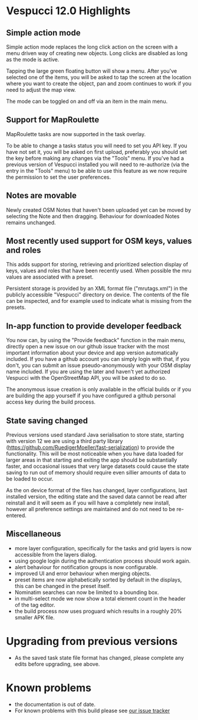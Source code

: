 # Vespucci 12.0 Highlights

## Simple action mode

Simple action mode replaces the long click action on the screen with a menu driven way of creating new objects. Long clicks are disabled as long as the mode is active.

Tapping the large green floating button will show a menu. After you've selected one of the items, you will be asked to tap the screen at the location where you want to create the object, pan and zoom continues to work if you need to adjust the map view. 

The mode can be toggled on and off via an item in the main menu.

## Support for MapRoulette

MapRoulette tasks are now supported in the task overlay. 

To be able to change a tasks status you will need to set you API key. If you have not set it, you will be asked on first upload, preferably you should set the key before making any changes via the "Tools" menu. If you've had a previous version of Vespucci installed you will need to re-authorize (via the entry in the "Tools" menu) to be able to use this feature as we now require the permission to set the user preferences.

## Notes are movable

Newly created OSM Notes that haven't been uploaded yet can be moved by selecting the Note and then dragging. Behaviour for downloaded Notes remains unchanged. 

## Most recently used support for OSM keys, values and roles

This adds support for storing, retrieving and prioritized selection display of keys, values and roles that have been recently used. When possible the mru values are associated with a preset.

Persistent storage is provided by an XML format file ("mrutags.xml") in the publicly accessible "Vespucci" directory on device. The contents of the file can be inspected, and for example used to indicate what is missing from the presets.

## In-app function to provide developer feedback

You now can, by using the "Provide feedback" function in the main menu, directly open a new issue on our github issue tracker with the most important information about your device and app version automatically included. If you have a github account you can simply login with that, if you don't, you can submit an issue pseudo-anonymously with your OSM display name included. If you are using the later and haven't yet authorized Vespucci with the OpenStreetMap API, you will be asked to do so.

The anonymous issue creation is only available in the official builds or if you are building the app yourself if you have configured a github personal access key during the build process. 

## State saving changed

Previous versions used standard Java serialisation to store state, starting with version 12 we are using a third party library (https://github.com/RuedigerMoeller/fast-serialization) to provide the functionality. This will be most noticeable when you have data loaded for larger areas in that starting and exiting the app should be substantially faster, and occasional issues that very large datasets could cause the state saving to run out of memory should require even sillier amounts of data to be loaded to occur.

As the on device format of the files has changed, layer configurations, last installed version, the editing state and the saved data cannot be read after reinstall and it will seem as if you will have a completely new install, however all preference settings are maintained and do not need to be re-entered.

## Miscellaneous

* more layer configuration, specifically for the tasks and grid layers is now accessible from the layers dialog.
* using google login during the authentication process should work again.
* alert behaviour for notification groups is now configurable.
* improved UI and error behaviour when merging objects. 
* preset items are now alphabetically sorted by default in the displays, this can be changed in the preset itself. 
* Nominatim searches can now be limited to a bounding box.
* in multi-select mode we now show a total element count in the header of the tag editor.
* the build process now uses proguard which results in a roughly 20% smaller APK file. 

# Upgrading from previous versions

* As the saved task state file format has changed, please complete any edits before upgrading, see above.

# Known problems

* the documentation is out of date.
* For known problems with this build please see [our issue tracker](https://github.com/MarcusWolschon/osmeditor4android/issues)

